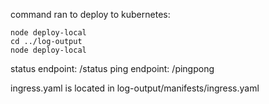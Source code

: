 
command ran to deploy to kubernetes:

```
node deploy-local
cd ../log-output
node deploy-local
```

status endpoint: /status
ping endpoint: /pingpong

ingress.yaml is located in log-output/manifests/ingress.yaml
